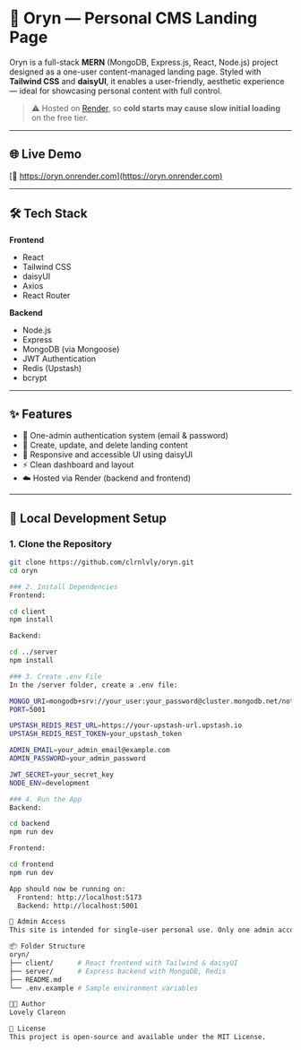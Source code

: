 # 🧿 Oryn — Personal CMS Landing Page

Oryn is a full-stack **MERN** (MongoDB, Express.js, React, Node.js) project designed as a one-user content-managed landing page. Styled with **Tailwind CSS** and **daisyUI**, it enables a user-friendly, aesthetic experience — ideal for showcasing personal content with full control.

> ⚠️ Hosted on [Render](https://render.com/), so **cold starts may cause slow initial loading** on the free tier.

---

## 🌐 Live Demo  
[🔗 https://oryn.onrender.com](https://oryn.onrender.com)

---

## 🛠 Tech Stack

**Frontend**  
- React  
- Tailwind CSS  
- daisyUI  
- Axios  
- React Router

**Backend**  
- Node.js  
- Express  
- MongoDB (via Mongoose)  
- JWT Authentication  
- Redis (Upstash)  
- bcrypt

---

## ✨ Features

- 🔐 One-admin authentication system (email & password)
- 📄 Create, update, and delete landing content
- 🌙 Responsive and accessible UI using daisyUI
- ⚡ Clean dashboard and layout
- ☁️ Hosted via Render (backend and frontend)

---

## 🚀 Local Development Setup

### 1. Clone the Repository

```bash
git clone https://github.com/clrnlvly/oryn.git
cd oryn

### 2. Install Dependencies
Frontend:

cd client
npm install

Backend:

cd ../server
npm install

### 3. Create .env File
In the /server folder, create a .env file:

MONGO_URI=mongodb+srv://your_user:your_password@cluster.mongodb.net/notes_db?retryWrites=true&w=majority&appName=Cluster0
PORT=5001

UPSTASH_REDIS_REST_URL=https://your-upstash-url.upstash.io
UPSTASH_REDIS_REST_TOKEN=your_upstash_token

ADMIN_EMAIL=your_admin_email@example.com
ADMIN_PASSWORD=your_admin_password

JWT_SECRET=your_secret_key
NODE_ENV=development

### 4. Run the App
Backend:

cd backend
npm run dev

Frontend:

cd frontend
npm run dev

App should now be running on:
  Frontend: http://localhost:5173
  Backend: http://localhost:5001

🔐 Admin Access
This site is intended for single-user personal use. Only one admin account is supported via the credentials in .env.

📦 Folder Structure
oryn/
├── client/      # React frontend with Tailwind & daisyUI
├── server/      # Express backend with MongoDB, Redis
├── README.md
└── .env.example # Sample environment variables

🧑‍💻 Author
Lovely Clareon

📄 License
This project is open-source and available under the MIT License.


